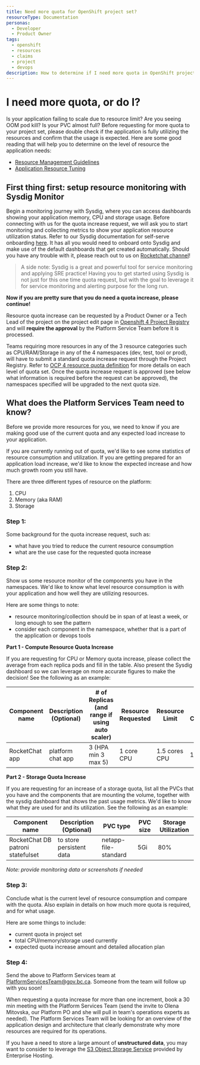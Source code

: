 ```yaml
---
title: Need more quota for OpenShift project set?
resourceType: Documentation
personas: 
  - Developer
  - Product Owner
tags:
  - openshift
  - resources
  - claims
  - project
  - devops
description: How to determine if I need more quota in OpenShift project set and request for it
---
```


# I need more quota, or do I?

Is your application failing to scale due to resource limit? Are you seeing OOM pod kill? Is your PVC almost full? Before requesting for more quota to your project set, please double check if the application is fully utilizing the resources and confirm that the usage is expected. Here are some good reading that will help you to determine on the level of resource the application needs:
- [Resource Management Guidelines](https://github.com/BCDevOps/developer-experience/blob/master/docs/ResourceManagementGuidelines.md)
- [Application Resource Tuning](https://github.com/BCDevOps/developer-experience/blob/master/docs/resource-tuning-recommendations.md)

## First thing first: setup resource monitoring with Sysdig Monitor

Begin a monitoring journey with Sysdig, where you can access dashboards showing your application memory, CPU and storage usage. Before connecting with us for the quota increase request, we will ask you to start monitoring and collecting metrics to show your application resource utilization status. Refer to our Sysdig documentation for self-serve onboarding [here](https://developer.gov.bc.ca/OpenShift-User-Guide-to-Creating-and-Using-a-Sysdig-Team-for-Monitoring). It has all you would need to onboard onto Sysdig and make use of the default dashboards that get created automatically. Should you have any trouble with it, please reach out to us on [Rocketchat channel](https://chat.developer.gov.bc.ca/channel/devops-sysdig)!

> A side note: Sysdig is a great and powerful tool for service monitoring and applying SRE practice! Having you to get started using Sysdig is not just for this one time quota request, but with the goal to leverage it for service monitoring and alerting purpose for the long run.


**Now if you are pretty sure that you do need a quota increase, please continue!**

Resource quota increase can be requested by a Product Owner or a Tech Lead of the project on the project edit page in [Openshift 4 Project Registry](https://registry.developer.gov.bc.ca/public-landing) and will **require the approval** by the Platform Service Team before it is processed.  

Teams requiring more resources in any of the 3 resource categories such as CPU/RAM/Storage in any of the 4 namespaces (dev, test, tool or prod), will have to submit a standard quota increase request through the Project Registry. Refer to [OCP 4 resource quota definition](https://developer.gov.bc.ca/Project-Resource-Quotas-in-BC-Gov's-PaaS-(Openshift-4-Platform)) for more details on each level of quota set. Once the quota increase request is approved (see below what information is required before the request can be approved), the namespaces specified will be upgraded to the next quota size.

## What does the Platform Services Team need to know?

Before we provide more resources for you, we need to know if you are making good use of the current quota and any expected load increase to your application.

If you are currently running out of quota, we'd like to see some statistics of resource consumption and utilization. If you are getting prepared for an application load increase, we'd like to know the expected increase and how much growth room you still have.

There are three different types of resource on the platform:
1. CPU
2. Memory (aka RAM)
3. Storage

### Step 1:

Some background for the quota increase request, such as:
- what have you tried to reduce the current resource consumption
- what are the use case for the requested quota increase

### Step 2:

Show us some resource monitor of the components you have in the namespaces. We'd like to know what level resource consumption is with your application and how well they are utilizing resources.

Here are some things to note:
- resource monitoring/collection should be in span of at least a week, or long enough to see the pattern
- consider each component in the namespace, whether that is a part of the application or devops tools


**Part 1 - Compute Resource Quota Increase**

If you are requesting for CPU or Memory quota increase, please collect the average from each replica pods and fill in the table. Also present the Sysdig dashboard so we can leverage on more accurate figures to make the decision! See the following as an example:

| Component name | Description (Optional) | # of Replicas (and range if using auto scaler) | Resource Requested | Resource Limit | Average Consumption | Spikes |
|----------------|------------------------|------------------------------------------------|--------------------|----------------|---------------------|--------|
| RocketChat app | platform chat app | 3 (HPA min 3 max 5) | 1 core CPU | 1.5 cores CPU | 1 core | 1.4 cores |


**Part 2 - Storage Quota Increase**

If you are requesting for an increase of a storage quota, list all the PVCs that you have and the components that are mounting the volume, together with the sysdig dashboard that shows the past usage metrics. We'd like to know what they are used for and its utilization. See the following as an example:

| Component name | Description (Optional) | PVC type | PVC size | Storage Utilization |
|----------------|------------------------|----------|----------|---------------------|
| RocketChat DB patroni statefulset | to store persistent data | netapp-file-standard | 5Gi | 80% |

*Note: provide monitoring data or screenshots if needed*


### Step 3:

Conclude what is the current level of resource consumption and compare with the quota. Also explain in details on how much more quota is required, and for what usage.

Here are some things to include:
- current quota in project set
- total CPU/memory/storage used currently
- expected quota increase amount and detailed allocation plan


### Step 4:
Send the above to Platform Services team at PlatformServicesTeam@gov.bc.ca. Someone from the team will follow up with you soon!

When requesting a quota increase for more than one increment, book a 30 min meeting with the Platform Services Team (send the invite to Olena Mitovska, our Platform PO and she will pull in team's operations experts as needed). The Platform Services Team will be looking for an overview of the application design and architecture that clearly demonstrate why more resources are required for its operations.

If you have a need to store a large amount of **unstructured data**, you may want to consider to leverage the [S3 Object Storage Service](https://github.com/BCDevOps/OpenShift4-Migration/issues/59) provided by Enterprise Hosting.

